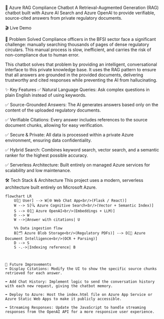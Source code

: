🏦 Azure RAG Compliance Chatbot
A Retrieval-Augmented Generation (RAG) chatbot built with Azure AI Search and Azure OpenAI to provide verifiable, source-cited answers from private regulatory documents.

🎬 Live Demo



🎯 Problem Solved
Compliance officers in the BFSI sector face a significant challenge: manually searching thousands of pages of dense regulatory circulars. This manual process is slow, inefficient, and carries the risk of non-compliance due to human error.

This chatbot solves that problem by providing an intelligent, conversational interface to this private knowledge base. It uses the RAG pattern to ensure that all answers are grounded in the provided documents, delivering trustworthy and cited responses while preventing the AI from hallucinating.

✨ Key Features
✅ Natural Language Queries: Ask complex questions in plain English instead of using keywords.

✅ Source-Grounded Answers: The AI generates answers based only on the content of the uploaded regulatory documents.

✅ Verifiable Citations: Every answer includes references to the source document chunks, allowing for easy verification.

✅ Secure & Private: All data is processed within a private Azure environment, ensuring data confidentiality.

✅ Hybrid Search: Combines keyword search, vector search, and a semantic ranker for the highest possible accuracy.

✅ Serverless Architecture: Built entirely on managed Azure services for scalability and low maintenance.

🛠️ Tech Stack & Architecture
This project uses a modern, serverless architecture built entirely on Microsoft Azure.

```mermaid
flowchart LR
    U[👤 User] --> W[🌐 Web Chat App<br/>(Flask / React)]
    W --> S[🔍 Azure Cognitive Search<br/>(Vector + Semantic Index)]
    S --> O[🤖 Azure OpenAI<br/>(Embeddings + LLM)]
    O --> W
    W -->|Answer with citations| U

    %% Data ingestion flow
    B[🗂️ Azure Blob Storage<br/>(Regulatory PDFs)] --> D[📄 Azure Document Intelligence<br/>(OCR + Parsing)]
    D --> S
    S -.->|Indexing reference| B



🚀 Future Improvements
➡ Display Citations: Modify the UI to show the specific source chunks retrieved for each answer.

➡ Add Chat History: Implement logic to send the conversation history with each new request, giving the chatbot memory.

➡ Deploy to Azure: Host the index.html file on Azure App Service or Azure Static Web Apps to make it publicly accessible.

➡ Streaming Responses: Update the JavaScript to handle streaming responses from the OpenAI API for a more responsive user experience.
